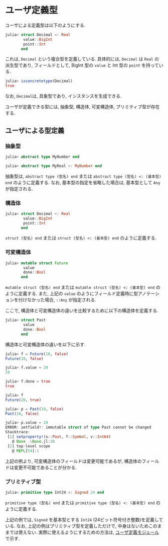 # ユーザ定義型

ユーザによる定義型は以下のようにする.

```Julia
julia> struct Decimal <: Real
        value::BigInt
        point::Int
       end

```

これは, `Decimal` という複合型を定義している. 具体的には, `Decimal` は `Real` の派生型であり, フィールドとして, BigInt 型の `value` と Int 型の `point` を持っている.

```Julia
julia> isconcretetype(Decimal)
true

```

なお, `Decimal`は, 具象型であり, インスタンスを生成できる.

ユーザが定義できる型には, 抽象型, 構造体, 可変構造体, プリミティブ型が存在する.

## ユーザによる型定義

### 抽象型

```Julia
julia> abstract type MyNumber end

julia> abstract type MyReal <: MyNumber end

```

抽象型は, `abstract type (型名) end` または `abstract type (型名) <: (基本型) end` のように定義する. なお, 基本型の指定を省略した場合は, 基本型として `Any` が指定される.

### 構造体

```Julia
julia> struct Decimal <: Real
        value::BigInt
        point::Int
       end

```

`struct (型名) end` または `struct (型名) <: (基本型) end` のように定義する.

### 可変構造体

```Julia
julia> mutable struct Future
        value
        done::Bool
       end

```

`mutable struct (型名) end` または `mutable struct (型名) <: (基本型) end` のように定義する. また, 上記の `value` のようにフィールド定義時に型アノテーションを付けなかった場合, `::Any` が指定される.

ここで, 構造体と可変構造体の違いを比較するために以下の構造体を定義する.

```Julia
julia> struct Past
        value
        done::Bool
       end

```

構造体と可変構造体の違いを以下に示す.

```Julia
julia> f = Future(10, false)
Future(10, false)

julia> f.value = 20
20

julia> f.done = true
true

julia> f
Future(20, true)

julia> p = Past(10, false)
Past(10, false)

julia> p.value = 20
ERROR: setfield!: immutable struct of type Past cannot be changed
Stacktrace:
 [1] setproperty!(x::Past, f::Symbol, v::Int64)
   @ Base .\Base.jl:38
 [2] top-level scope
   @ REPL[54]:1

```

上記の例より, 可変構造体のフィールドは変更可能であるが, 構造体のフィールドは変更不可能であることが分かる.

### プリミティブ型

```Julia
julia> primitive type Int24 <: Signed 24 end

```

`primitive type (型名) end` または `primitive type (型名) <: (基本型) end` のように定義する.

上記の例では, `Signed` を基本型とする `Int24` (24ビット符号付き整数)を定義している. なお, 上記の例はプリミティブ型を定義しただけで, 中身はないためこのままでは使えない. 実際に使えるようにするための方法は, [ユーザ定義モジュール](j_module.md)で示す.
